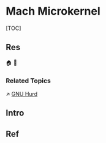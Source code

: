 # Mach Microkernel

[TOC]



## Res
🏠 
🚧 


### Related Topics
↗ [GNU Hurd](../../../Linux%20(Derived%20From%20UNIX%20Family)/🔩%20Linux%20Kernel/GNU%20Hurd.md)



## Intro



## Ref
